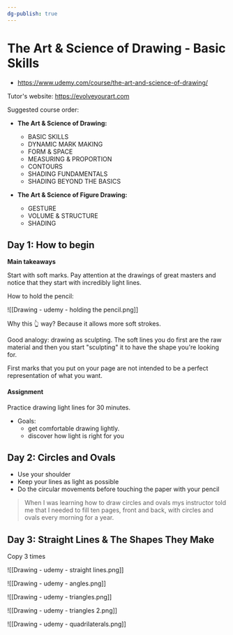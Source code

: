 ```yaml
---
dg-publish: true
---
```

# The Art & Science of Drawing - Basic Skills

- <https://www.udemy.com/course/the-art-and-science-of-drawing/>

Tutor's website: <https://evolveyourart.com>

Suggested course order:

- **The Art & Science of Drawing:**
    - BASIC SKILLS  
    - DYNAMIC MARK MAKING  
    - FORM & SPACE  
    - MEASURING & PROPORTION  
    - CONTOURS  
    - SHADING FUNDAMENTALS  
    - SHADING BEYOND THE BASICS

- **The Art & Science of Figure Drawing:**
    - GESTURE  
    - VOLUME & STRUCTURE  
    - SHADING




## Day 1: How to begin

**Main takeaways**

Start with soft marks. Pay attention at the drawings of great masters and notice that they start with incredibly light lines.

How to hold the pencil:

![[Drawing - udemy - holding the pencil.png]]

Why this 👆 way? Because it allows more soft strokes.

Good analogy: drawing as sculpting. The soft lines you do first are the raw material and then you start "sculpting" it to have the shape you're looking for.

First marks that you put on your page are not intended to be a perfect representation of what you want.


#### Assignment

Practice drawing light lines for 30 minutes.

- Goals:
    - get comfortable drawing lightly.
    - discover how light is right for you


## Day 2: Circles and Ovals

- Use your shoulder
- Keep your lines as light as possible
- Do the circular movements before touching the paper with your pencil

> When I was learning how to draw circles and ovals mys instructor told me that I needed to fill ten pages, front and back, with circles and ovals every morning for a year.


## Day 3: Straight Lines & The Shapes They Make

Copy 3 times

![[Drawing - udemy - straight lines.png]]

![[Drawing - udemy - angles.png]]


![[Drawing - udemy - triangles.png]]

![[Drawing - udemy - triangles 2.png]]

![[Drawing - udemy - quadrilaterals.png]]


